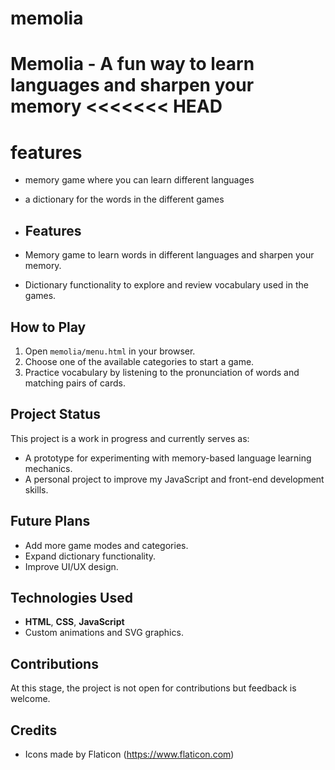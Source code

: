 # memolia

Memolia - A fun way to learn languages and sharpen your memory
<<<<<<< HEAD
=======

# features

- memory game where you can learn different languages
- a dictionary for the words in the different games

- ## Features
- Memory game to learn words in different languages and sharpen your memory.
- Dictionary functionality to explore and review vocabulary used in the games.

## How to Play

1. Open `memolia/menu.html` in your browser.
2. Choose one of the available categories to start a game.
3. Practice vocabulary by listening to the pronunciation of words and matching pairs of cards.

## Project Status

This project is a work in progress and currently serves as:

- A prototype for experimenting with memory-based language learning mechanics.
- A personal project to improve my JavaScript and front-end development skills.

## Future Plans

- Add more game modes and categories.
- Expand dictionary functionality.
- Improve UI/UX design.

## Technologies Used

- **HTML**, **CSS**, **JavaScript**
- Custom animations and SVG graphics.

## Contributions

At this stage, the project is not open for contributions but feedback is welcome.

## Credits

- Icons made by Flaticon (https://www.flaticon.com)
